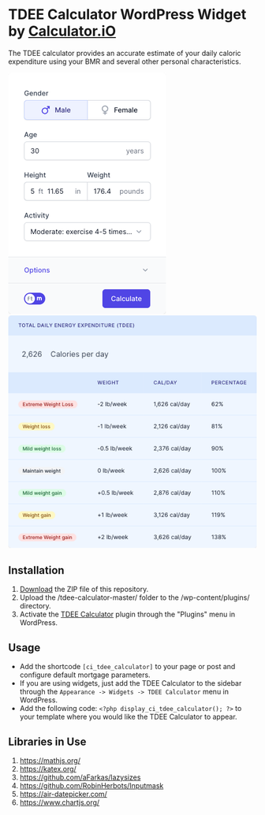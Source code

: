 # TDEE Calculator WordPress Widget by [Calculator.iO](https://www.calculator.io/ "Calculator.iO Homepage")

The TDEE calculator provides an accurate estimate of your daily caloric expenditure using your BMR and several other personal characteristics. 

![TDEE Calculator Input Form](/assets/images/screenshot-1.png "TDEE Calculator Input Form")
![TDEE Calculator Calculation Results](/assets/images/screenshot-2.png "TDEE Calculator Calculation Results")

## Installation

1. [Download](https://github.com/pub-calculator-io/age-calculator/archive/refs/heads/master.zip) the ZIP file of this repository.
2. Upload the /tdee-calculator-master/ folder to the /wp-content/plugins/ directory.
3. Activate the [TDEE Calculator](https://www.calculator.io/tdee-calculator/ "TDEE Calculator Homepage") plugin through the "Plugins" menu in WordPress.

## Usage
* Add the shortcode `[ci_tdee_calculator]` to your page or post and configure default mortgage parameters.
* If you are using widgets, just add the TDEE Calculator to the sidebar through the `Appearance -> Widgets -> TDEE Calculator` menu in WordPress.
* Add the following code: `<?php display_ci_tdee_calculator(); ?>` to your template where you would like the TDEE Calculator to appear.

## Libraries in Use
1. https://mathjs.org/
2. https://katex.org/
3. https://github.com/aFarkas/lazysizes
4. https://github.com/RobinHerbots/Inputmask
5. https://air-datepicker.com/
6. https://www.chartjs.org/
